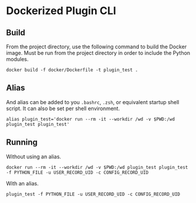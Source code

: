 # Dockerized Plugin CLI 

## Build

From the project directory, use the following command to build the Docker image.
Must be run from the project directory in order to include the Python modules.

```shell
docker build -f docker/Dockerfile -t plugin_test .
```

## Alias

And alias can be added to you `.bashrc`, `.zsh`, or equivalent startup shell script.
It can also be set per shell environment.

```shell
alias plugin_test='docker run --rm -it --workdir /wd -v $PWD:/wd plugin_test plugin_test'
```

## Running

Without using an alias.

```shell
docker run --rm -it --workdir /wd -v $PWD:/wd plugin_test plugin_test -f PYTHON_FILE -u USER_RECORD_UID -c CONFIG_RECORD_UID
```

With an alias.

```shell
plugin_test -f PYTHON_FILE -u USER_RECORD_UID -c CONFIG_RECORD_UID
```

